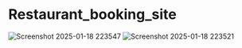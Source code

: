 ﻿# Restaurant_booking_site
![Screenshot 2025-01-18 223547](https://github.com/user-attachments/assets/9df3eda8-219e-45d6-995b-c653a6e9bfd9)
![Screenshot 2025-01-18 223521](https://github.com/user-attachments/assets/3d6cf36c-32cc-47da-987f-8f98385bbc48)
